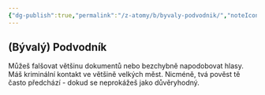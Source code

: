 ```yaml
---
{"dg-publish":true,"permalink":"/z-atomy/b/byvaly-podvodnik/","noteIcon":""}
---
```


## (Bývalý) Podvodník
Můžeš falšovat většinu dokumentů nebo bezchybně napodobovat hlasy. Máš kriminální kontakt ve většině velkých měst. Nicméně, tvá pověst tě často předchází - dokud se neprokážeš jako důvěryhodný.